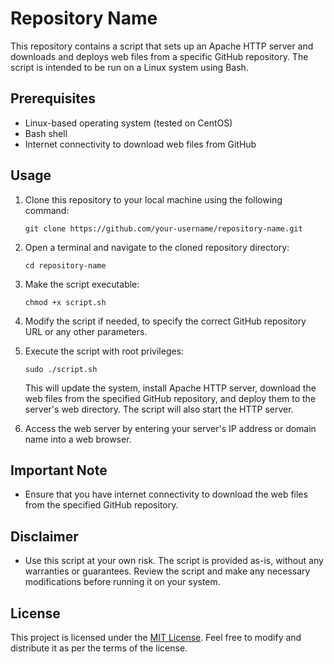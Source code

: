 # Repository Name

This repository contains a script that sets up an Apache HTTP server and downloads and deploys web files from a specific GitHub repository. The script is intended to be run on a Linux system using Bash.

## Prerequisites

- Linux-based operating system (tested on CentOS)
- Bash shell
- Internet connectivity to download web files from GitHub

## Usage

1. Clone this repository to your local machine using the following command:

   ```shell
   git clone https://github.com/your-username/repository-name.git
   ```

2. Open a terminal and navigate to the cloned repository directory:

   ```shell
   cd repository-name
   ```

3. Make the script executable:

   ```shell
   chmod +x script.sh
   ```

4. Modify the script if needed, to specify the correct GitHub repository URL or any other parameters.

5. Execute the script with root privileges:

   ```shell
   sudo ./script.sh
   ```

   This will update the system, install Apache HTTP server, download the web files from the specified GitHub repository, and deploy them to the server's web directory. The script will also start the HTTP server.

6. Access the web server by entering your server's IP address or domain name into a web browser.

## Important Note

- Ensure that you have internet connectivity to download the web files from the specified GitHub repository.

## Disclaimer

- Use this script at your own risk. The script is provided as-is, without any warranties or guarantees. Review the script and make any necessary modifications before running it on your system.

## License

This project is licensed under the [MIT License](LICENSE). Feel free to modify and distribute it as per the terms of the license.

